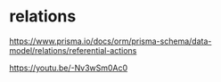 # relations
https://www.prisma.io/docs/orm/prisma-schema/data-model/relations/referential-actions

https://youtu.be/-Nv3wSm0Ac0